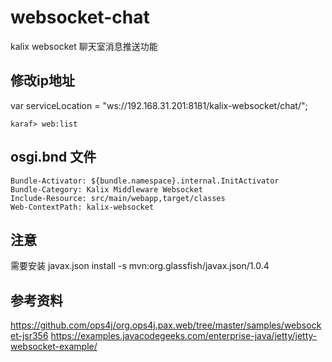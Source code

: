 # websocket-chat
kalix websocket 聊天室消息推送功能

## 修改ip地址
var serviceLocation = "ws://192.168.31.201:8181/kalix-websocket/chat/";
``` 
karaf> web:list
```

## osgi.bnd 文件
```
Bundle-Activator: ${bundle.namespace}.internal.InitActivator
Bundle-Category: Kalix Middleware Websocket
Include-Resource: src/main/webapp,target/classes
Web-ContextPath: kalix-websocket
```

## 注意
需要安装 javax.json
install -s mvn:org.glassfish/javax.json/1.0.4

## 参考资料

https://github.com/ops4j/org.ops4j.pax.web/tree/master/samples/websocket-jsr356
https://examples.javacodegeeks.com/enterprise-java/jetty/jetty-websocket-example/


